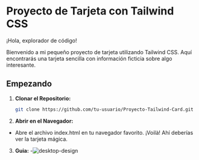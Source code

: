 # Proyecto de Tarjeta con Tailwind CSS

¡Hola, explorador de código!

Bienvenido a mi pequeño proyecto de tarjeta  utilizando Tailwind CSS. Aquí encontrarás una tarjeta sencilla con información ficticia sobre algo interesante.

## Empezando

1. **Clonar el Repositorio:**
   ```bash
   git clone https://github.com/tu-usuario/Proyecto-Tailwind-Card.git
2. **Abrir en el Navegador:**
  - Abre el archivo index.html en tu navegador favorito. ¡Voilà! Ahí deberías ver la tarjeta mágica.
3. **Guia:**
    -![desktop-design](https://github.com/Giovannymo/Card-Tailwind/assets/44243879/cd58313e-e092-4409-8a35-66547dd6381b)

